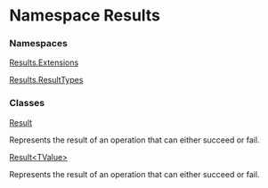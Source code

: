 # <a id="Results"></a> Namespace Results

### Namespaces

 [Results.Extensions](Results.Extensions.md)

 [Results.ResultTypes](Results.ResultTypes.md)

### Classes

 [Result](Results.Result.md)

Represents the result of an operation that can either succeed or fail.

 [Result<TValue\>](Results.Result\-1.md)

Represents the result of an operation that can either succeed or fail.

